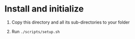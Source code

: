 
# Install and initialize

1. Copy this directory and all its sub-directories to your folder

2. Run `./scripts/setup.sh`
